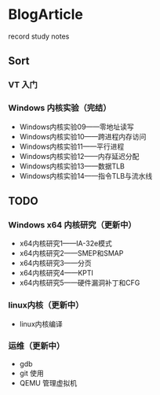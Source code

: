 # BlogArticle

record study notes

## Sort


### VT 入门

### Windows 内核实验（完结）

- Windows内核实验09——零地址读写
- Windows内核实验10——跨进程内存访问
- Windows内核实验11——平行进程
- Windows内核实验12——内存延迟分配
- Windows内核实验13——数据TLB
- Windows内核实验14——指令TLB与流水线

## TODO

### Windows x64 内核研究（更新中）

- x64内核研究1——IA-32e模式
- x64内核研究2——SMEP和SMAP
- x64内核研究3——分页
- x64内核研究4——KPTI
- x64内核研究5——硬件漏洞补丁和CFG

### linux内核（更新中）

- linux内核编译

### 运维（更新中）

- gdb
- git 使用
- QEMU 管理虚拟机